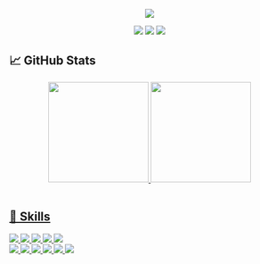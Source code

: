 <p align="center">
  <img src="https://capsule-render.vercel.app/api?text=Jason%20Scholl&animation=fadeIn&type=waving&color=gradient&height=100&fontColor=404040"/>
</p>

<div align ="center">
  <a href="https://jescholl.com/resume" target="_blank"><img src="https://img.shields.io/badge/-Resume-808080?style=for-the-badge&logo=googledocs&logoColor=white" target="_blank"></a> 
  <a href="https://www.linkedin.com/in/jescholl" target="_blank"><img src="https://img.shields.io/badge/-LinkedIn-808080?style=for-the-badge&logo=linkedin&logoColor=white" target="_blank"></a> 
  <a href="https://keybase.io/jescholl" target="_blank"><img src="https://img.shields.io/badge/-Keybase-808080?style=for-the-badge&logo=keybase&logoColor=white" target="_blank"></a> 
</div>

## 📈 GitHub Stats

<div align="center">
  <a href="https://github.com/jescholl">
  <img height="180em" src="https://github-readme-stats-mocha-zeta-12.vercel.app/api?username=jescholl&show_icons=true&include_all_commits=true&count_private=true&hide_rank=true"/>
  <img height="180em" src="https://github-readme-stats-mocha-zeta-12.vercel.app/api/top-langs/?username=jescholl&layout=compact&langs_count=6&size_weight=0.5&count_weight=0.5"/>
</div>
<br>

## 💼 Skills
![](https://img.shields.io/badge/Code-Terraform-informational?logo=terraform)
![](https://img.shields.io/badge/Code-Bash-informational?logo=gnubash)
![](https://img.shields.io/badge/Code-Python-informational?logo=python)
![](https://img.shields.io/badge/Code-Golang-informational?logo=go)
![](https://img.shields.io/badge/Code-Ruby-informational?logo=ruby)
<br>
![](https://img.shields.io/badge/Tools-Docker-informational?logo=docker)
![](https://img.shields.io/badge/Tools-Jenkins-informational?logo=jenkins)
![](https://img.shields.io/badge/Tools-Kubernetes-informational?logo=kubernetes)
![](https://img.shields.io/badge/Tools-Helm-informational?logo=helm)
![](https://img.shields.io/badge/Tools-Nomad-informational?logo=nomad)
![](https://img.shields.io/badge/Tools-GitLab-CI-informational?logo=gitlab)
